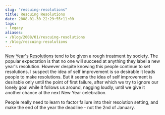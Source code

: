 ```yaml
---
slug: "rescuing-resolutions"
title: Rescuing Resolutions
date: 2008-01-30 22:29:55+11:00
tags:
- legacy
aliases:
- /blog/2008/01/rescuing-resolutions
- /blog/rescuing-resolutions
---
```


<a href="http://en.wikipedia.org/wiki/New_Year's_resolution">New Year's Resolutions</a> tend to be given a rough treatment by society. The popular expectation is that no one will succeed at anything they label a new year's resolution. However despite knowing this people continue to set resolutions. I suspect the idea of self improvement is so desirable it leads people to make resolutions. But it seems the idea of self improvement is desirable only until the point of first failure, after which we try to ignore our lonely goal while it follows us around, nagging loudly, until we give it another chance at the next New Year celebration.

People really need to learn to factor failure into their resolution setting, and make the end of the year the deadline - not the 2nd of January.<!--more-->
